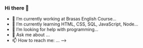 ### Hi there 👋


- 🔭 I’m currently working at Brasas English Course...
- 🌱 I’m currently learning HTML, CSS, SQL, JavaScript, Node...
- 🤔 I’m looking for help with programming...
- 💬 Ask me about ...
- 📫 How to reach me: ...
-->
